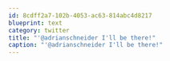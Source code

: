 ```yaml
---
id: 8cdff2a7-102b-4053-ac63-814abc4d8217
blueprint: text
category: twitter
title: "'@adrianschneider I'll be there!"
caption: "'@adrianschneider I'll be there!"
---
```

